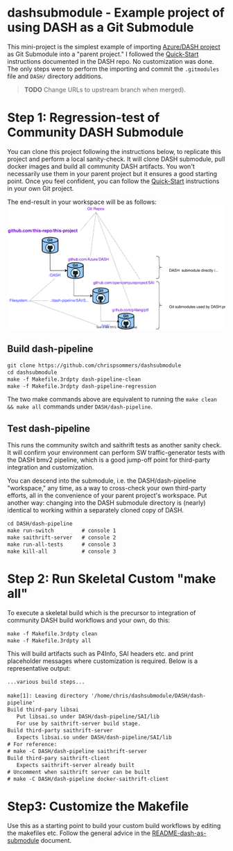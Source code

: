 # dashsubmodule - Example project of using DASH as a Git Submodule

This mini-project is the simplest example of importing [Azure/DASH project](https://github.com/Azure/DASH) as  Git Submodule into a "parent project." I followed the [Quick-Start](https://github.com/chrispsommers/DASH/blob/doc-dash-as-submodule/dash-pipeline/README-dash-as-submodule.md#quick-start) instructions documented in the DASH repo. No customization was done. The only steps were to perform the importing and commit the `.gitmodules` file and `DASH/` directory additions.
>**TODO** Change URLs to upstream branch when merged).

# Step 1: Regression-test of Community DASH Submodule
You can clone this project following the instructions below, to replicate this project and perform a local sanity-check. It will clone DASH submodule, pull docker images and build all community DASH artifacts. You won't necessarily use them in your parent project but it ensures a good starting point. Once you feel confident, you can follow the [Quick-Start](https://github.com/chrispsommers/DASH/blob/doc-dash-as-submodule/dash-pipeline/README-dash-as-submodule.md#quick-start) instructions in your own Git project.

The end-result in your workspace will be as follows:
![submodule-hierarchy](submodule-hierarchy.svg)
## Build dash-pipeline
```
git clone https://github.com/chrispsommers/dashsubmodule
cd dashsubmodule
make -f Makefile.3rdpty dash-pipeline-clean
make -f Makefile.3rdpty dash-pipeline-regression
```

The two make commands above are equivalent to running the `make clean && make all` commands under `DASH/dash-pipeline`.

## Test dash-pipeline
This runs the community switch and saithrift tests as another sanity check. It will confirm your environment can perform SW traffic-generator tests with the DASH bmv2 pipeline, which is a good jump-off point for third-party integration and customization.

You can descend into the submodule, i.e. the DASH/dash-pipeline "workspace," any time, as a way to cross-check your own third-party efforts, all in the convenience of your parent project's workspace. Put another way: changing into the DASH submodule directory is (nearly) identical to working within a separately cloned copy of DASH.
```
cd DASH/dash-pipeline
make run-switch         # console 1
make saithrift-server   # console 2
make run-all-tests      # console 3
make kill-all           # console 3 
```
# Step 2: Run Skeletal Custom "make all"
To execute a skeletal build which is the precursor to  integration of community DASH build workflows and your own, do this:
```
make -f Makefile.3rdpty clean
make -f Makefile.3rdpty all
```

This will build artifacts such as P4Info, SAI headers etc. and print placeholder messages where customization is required. Below is a representative output:
```
...various build steps...

make[1]: Leaving directory '/home/chris/dashsubmodule/DASH/dash-pipeline'
Build third-pary libsai
   Put libsai.so under DASH/dash-pipeline/SAI/lib
   For use by saithrift-server build stage.
Build third-party saithrift-server
   Expects libsai.so under DASH/dash-pipeline/SAI/lib
# For reference:
# make -C DASH/dash-pipeline saithrift-server
Build third-pary saithrift-client
   Expects saithrift-server already built
# Uncomment when saithrift server can be built
# make -C DASH/dash-pipeline docker-saithrift-client
```
# Step3: Customize the Makefile
Use this as a starting point to build your custom build workflows by editing the makefiles etc. Follow the general advice in the [README-dash-as-submodule](https://github.com/chrispsommers/DASH/blob/doc-dash-as-submodule/dash-pipeline/README-dash-as-submodule.md) document.